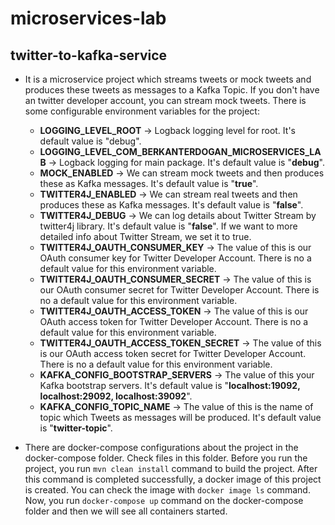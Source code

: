 # microservices-lab

## twitter-to-kafka-service
- It is a microservice project which streams tweets or mock tweets and produces these tweets as messages to a Kafka Topic. 
If you don't have an twitter developer account, you can stream mock tweets. There is some configurable environment variables for the project: 
  - **LOGGING_LEVEL_ROOT** -> Logback logging level for root. It's default value is "debug".
  - **LOGGING_LEVEL_COM_BERKANTERDOGAN_MICROSERVICES_LAB** -> Logback logging for main package. It's default value is "**debug**".
  - **MOCK_ENABLED** -> We can stream mock tweets and then produces these as Kafka messages. It's default value is "**true**".
  - **TWITTER4J_ENABLED** -> We can stream real tweets and then produces these as Kafka messages. It's default value is "**false**".
  - **TWITTER4J_DEBUG** -> We can log details about Twitter Stream by twitter4j library. It's default value is "**false**". If we want to more detailed info about Twitter Stream, we set it to true.
  - **TWITTER4J_OAUTH_CONSUMER_KEY** -> The value of this is our OAuth consumer key for Twitter Developer Account. There is no a default value for this environment variable.
  - **TWITTER4J_OAUTH_CONSUMER_SECRET** -> The value of this is our OAuth consumer secret for Twitter Developer Account. There is no a default value for this environment variable.
  - **TWITTER4J_OAUTH_ACCESS_TOKEN** -> The value of this is our OAuth access token for Twitter Developer Account. There is no a default value for this environment variable.
  - **TWITTER4J_OAUTH_ACCESS_TOKEN_SECRET** -> The value of this is our OAuth access token secret for Twitter Developer Account. There is no a default value for this environment variable.
  - **KAFKA_CONFIG_BOOTSTRAP_SERVERS** -> The value of this your Kafka bootstrap servers. It's default value is "**localhost:19092, localhost:29092, localhost:39092**".
  - **KAFKA_CONFIG_TOPIC_NAME** -> The value of this is the name of topic which Tweets as messages will be produced. It's default value is "**twitter-topic**".
  
- There are docker-compose configurations about the project in the docker-compose folder. Check files in this folder.
Before you run the project, you run `mvn clean install` command to build the project. After this command is completed successfully, 
a docker image of this project is created. You can check the image with `docker image ls` command. 
Now, you run `docker-compose up` command on the docker-compose folder and then we will see all containers started.
